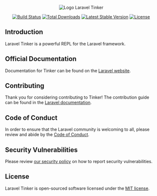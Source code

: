<p align="center"><img src="/art/logo.svg" alt="Logo Laravel Tinker"></p>

<p align="center">
<a href="https://github.com/laravel/tinker/actions"><img src="https://github.com/laravel/tinker/workflows/tests/badge.svg" alt="Build Status"></a>
<a href="https://packagist.org/packages/laravel/tinker"><img src="https://img.shields.io/packagist/dt/laravel/tinker" alt="Total Downloads"></a>
<a href="https://packagist.org/packages/laravel/tinker"><img src="https://img.shields.io/packagist/v/laravel/tinker" alt="Latest Stable Version"></a>
<a href="https://packagist.org/packages/laravel/tinker"><img src="https://img.shields.io/packagist/l/laravel/tinker" alt="License"></a>
</p>

## Introduction

Laravel Tinker is a powerful REPL for the Laravel framework.

## Official Documentation

Documentation for Tinker can be found on the [Laravel website](https://laravel.com/docs/artisan#tinker).

## Contributing

Thank you for considering contributing to Tinker! The contribution guide can be found in the [Laravel documentation](https://laravel.com/docs/contributions).

## Code of Conduct

In order to ensure that the Laravel community is welcoming to all, please review and abide by the [Code of Conduct](https://laravel.com/docs/contributions#code-of-conduct).

## Security Vulnerabilities

Please review [our security policy](https://github.com/laravel/tinker/security/policy) on how to report security vulnerabilities.

## License

Laravel Tinker is open-sourced software licensed under the [MIT license](LICENSE.md).



